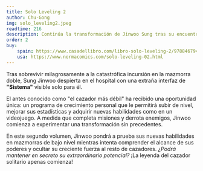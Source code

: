 ```yaml
---
title: Solo Leveling 2
author: Chu-Gong
img: solo_leveling2.jpeg
readtime: 216
description: Continúa la transformación de Jinwoo Sung tras su encuentro con el Sistema.
order: 2
buy:
    spain: https://www.casadellibro.com/libro-solo-leveling-2/9788467946420/12450399
    usa: https://www.normacomics.com/solo-leveling-02.html
---
```

Tras sobrevivir milagrosamente a la catastrófica incursión en la mazmorra doble, Sung Jinwoo despierta en el hospital con una extraña interfaz de **"Sistema"** visible solo para él.

El antes conocido como "el cazador más débil" ha recibido una oportunidad única: un programa de crecimiento personal que le permitirá subir de nivel, mejorar sus estadísticas y adquirir nuevas habilidades como en un videojuego. A medida que completa misiones y derrota enemigos, Jinwoo comienza a experimentar una transformación sin precedentes.

En este segundo volumen, Jinwoo pondrá a prueba sus nuevas habilidades en mazmorras de bajo nivel mientras intenta comprender el alcance de sus poderes y ocultar su creciente fuerza al resto de cazadores. _¿Podrá mantener en secreto su extraordinario potencial?_ ¡La leyenda del cazador solitario apenas comienza!
